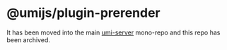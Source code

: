 # @umijs/plugin-prerender

It has been moved into the main [umi-server](https://github.com/umijs/umi-server/tree/master/packages/umi-plugin-prerender) mono-repo and this repo has been archived.
